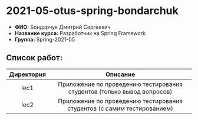# 2021-05-otus-spring-bondarchuk
* **ФИО:** Бондарчук Дмитрий Сергеевич
* **Название курса:** Разработчик на Spring Framework
* **Группа:** Spring-2021-05
## Список работ:  
|Директория|Описание|
|:----------:|:--------:|
|lec1|Приложение по проведению тестирования студентов (только вывод вопросов)|
|lec2|Приложение по проведению тестирования студентов (с самим тестированием)|
  
